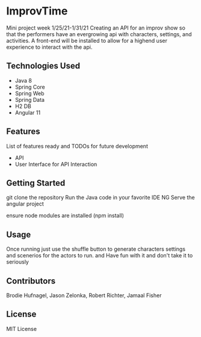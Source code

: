 # ImprovTime
Mini project week 1/25/21-1/31/21
Creating an API for an improv show so that the performers have an evergrowing api with characters, settings, and activities.  A front-end will be installed to allow for a highend user experience to interact with the api.


## Technologies Used

* Java 8
* Spring Core
* Spring Web
* Spring Data
* H2 DB
* Angular 11

## Features

List of features ready and TODOs for future development
* API
* User Interface for API Interaction

## Getting Started
   
git clone the repository
Run the Java code in your favorite IDE
NG Serve the angular project

ensure node modules are installed (npm install)

## Usage

Once running just use the shuffle button to generate characters settings and scenerios for the actors to run.
and Have fun with it and don't take it to seriously

## Contributors
Brodie Hufnagel, Jason Zelonka, Robert Richter, Jamaal Fisher

## License
MIT License
